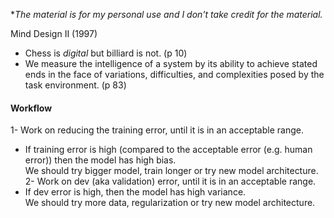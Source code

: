 **The material is for my personal use and I don't take credit for the material.*

Mind Design II (1997)
- Chess is *digital* but billiard is not. (p 10)
- We measure the intelligence of a system by its ability to achieve stated ends in the face of variations, difficulties, and complexities posed by the task environment. (p 83)

#### Workflow
1- Work on reducing the training error, until it is in an acceptable range.
- If training error is high (compared to the acceptable error (e.g. human error)) then the model has high bias.  
We should try bigger model, train longer or try new model architecture.
2- Work on dev (aka validation) error, until it is in an acceptable range.
- If dev error is high, then the model has high variance.  
We should try more data, regularization or try new model architecture.
